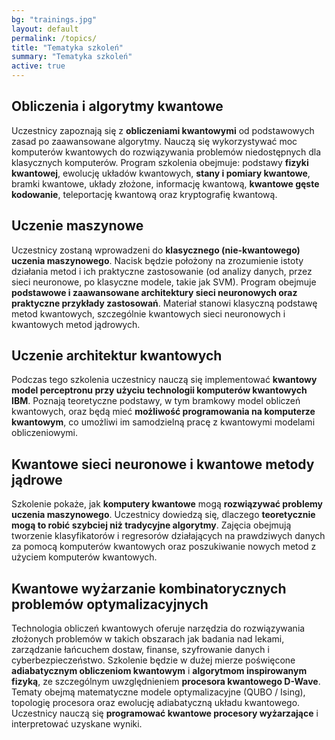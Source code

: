 ```yaml
---
bg: "trainings.jpg"
layout: default
permalink: /topics/
title: "Tematyka szkoleń"
summary: "Tematyka szkoleń"
active: true
---
```


## Obliczenia i algorytmy kwantowe

Uczestnicy zapoznają się z **obliczeniami kwantowymi** od podstawowych zasad po
zaawansowane algorytmy. Nauczą się wykorzystywać moc komputerów kwantowych do
rozwiązywania problemów niedostępnych dla klasycznych komputerów. Program
szkolenia obejmuje: podstawy **fizyki kwantowej**, ewolucję układów kwantowych,
**stany i pomiary kwantowe**, bramki kwantowe, układy złożone, informację
kwantową, **kwantowe gęste kodowanie**, teleportację kwantową oraz kryptografię
kwantową.

## Uczenie maszynowe

Uczestnicy zostaną wprowadzeni do **klasycznego (nie-kwantowego) uczenia
maszynowego**. Nacisk będzie położony na zrozumienie istoty działania metod i
ich praktyczne zastosowanie (od analizy danych, przez sieci neuronowe, po
klasyczne modele, takie jak SVM). Program obejmuje **podstawowe i zaawansowane
architektury sieci neuronowych oraz praktyczne przykłady zastosowań**. Materiał
stanowi klasyczną podstawę metod kwantowych, szczególnie kwantowych sieci
neuronowych i kwantowych metod jądrowych.

## Uczenie architektur kwantowych

Podczas tego szkolenia uczestnicy nauczą się implementować **kwantowy model
perceptronu przy użyciu technologii komputerów kwantowych IBM**. Poznają
teoretyczne podstawy, w tym bramkowy model obliczeń kwantowych, oraz będą mieć
**możliwość programowania na komputerze kwantowym**, co umożliwi im samodzielną
pracę z kwantowymi modelami obliczeniowymi.

## Kwantowe sieci neuronowe i kwantowe metody jądrowe

Szkolenie pokaże, jak **komputery kwantowe** mogą **rozwiązywać problemy uczenia
maszynowego**. Uczestnicy dowiedzą się, dlaczego **teoretycznie mogą to robić
szybciej niż tradycyjne algorytmy**. Zajęcia obejmują tworzenie klasyfikatorów i
regresorów działających na prawdziwych danych za pomocą komputerów kwantowych
oraz poszukiwanie nowych metod z użyciem komputerów kwantowych.

## Kwantowe wyżarzanie kombinatorycznych problemów optymalizacyjnych

Technologia obliczeń kwantowych oferuje narzędzia do rozwiązywania złożonych
problemów w takich obszarach jak badania nad lekami, zarządzanie łańcuchem
dostaw, finanse, szyfrowanie danych i cyberbezpieczeństwo. Szkolenie będzie w
dużej mierze poświęcone **adiabatycznym obliczeniom kwantowym** i **algorytmom
inspirowanym fizyką**, ze szczególnym uwzględnieniem **procesora kwantowego
D-Wave**. Tematy obejmą matematyczne modele optymalizacyjne (QUBO / Ising),
topologię procesora oraz ewolucję adiabatyczną układu kwantowego. Uczestnicy
nauczą się **programować kwantowe procesory wyżarzające** i interpretować
uzyskane wyniki. 